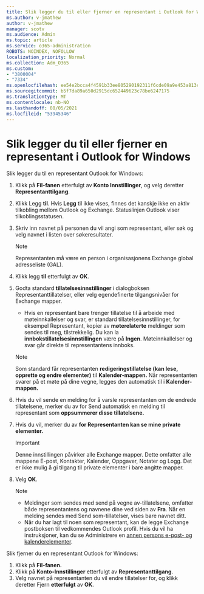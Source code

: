 ```yaml
---
title: Slik legger du til eller fjerner en representant i Outlook for Windows
ms.author: v-jmathew
author: v-jmathew
manager: scotv
ms.audience: Admin
ms.topic: article
ms.service: o365-administration
ROBOTS: NOINDEX, NOFOLLOW
localization_priority: Normal
ms.collection: Adm_O365
ms.custom:
- "3800004"
- "7334"
ms.openlocfilehash: ee54e2bcca4f4591b33ee805290192311f6cde09a9e453a813e9db328d19634d
ms.sourcegitcommit: b5f7da89a650d2915dc652449623c78be6247175
ms.translationtype: MT
ms.contentlocale: nb-NO
ms.lasthandoff: 08/05/2021
ms.locfileid: "53945346"
---
```

# <a name="how-to-add-or-remove-a-delegate-in-outlook-for-windows"></a>Slik legger du til eller fjerner en representant i Outlook for Windows

Slik legger du til en representant Outlook for Windows: 

1. Klikk på **Fil-fanen** etterfulgt av **Konto Innstillinger**, og velg deretter **Representanttilgang**.
2. Klikk Legg **til**. Hvis **Legg** til ikke vises, finnes det kanskje ikke en aktiv tilkobling mellom Outlook og Exchange. Statuslinjen Outlook viser tilkoblingsstatusen.
3. Skriv inn navnet på personen du vil angi som representant, eller søk og velg navnet i listen over søkeresultater.

    > [!NOTE]
    > Representanten må være en person i organisasjonens Exchange global adresseliste (GAL).
4. Klikk legg **til** etterfulgt av **OK**.
5. Godta standard **tillatelsesinnstillinger** i dialogboksen Representanttillatelser, eller velg egendefinerte tilgangsnivåer for Exchange mapper.

    - Hvis en representant bare trenger tillatelse til å arbeide med møteinnkallelser og svar, er standard tillatelsesinnstillinger, for eksempel Representant, kopier av **møterelaterte** meldinger som sendes til meg, tilstrekkelig. Du kan la **innbokstillatelsesinnstillingen** være på **Ingen**. Møteinnkallelser og svar går direkte til representantens innboks.

    > [!NOTE]
    > Som standard får representanten **redigeringstillatelse (kan lese, opprette og endre elementer)** til **Kalender-mappen.** Når representanten svarer på et møte på dine vegne, legges den automatisk til i **Kalender-mappen.**

5. Hvis du vil sende en melding for å varsle representanten om de endrede tillatelsene, merker du av for Send automatisk en melding til representant som **oppsummerer disse tillatelsene.**
6. Hvis du vil, merker du av **for Representanten kan se mine private elementer.**

    > [!IMPORTANT]
    > Denne innstillingen påvirker alle Exchange mapper. Dette omfatter alle mappene E-post, Kontakter, Kalender, Oppgaver, Notater og Logg. Det er ikke mulig å gi tilgang til private elementer i bare angitte mapper.

7. Velg **OK**.

    > [!NOTE]
    >
    > - Meldinger som sendes med send på vegne av-tillatelsene, omfatter både representantens og navnene dine ved siden av **Fra**. Når en melding sendes med Send som-tillatelser, vises bare navnet ditt.
    > - Når du har lagt til noen som representant, kan de legge Exchange postboksen til vedkommendes Outlook profil. Hvis du vil ha instruksjoner, kan du se Administrere en [annen persons e-post- og kalenderelementer](https://support.microsoft.com/office/manage-another-person-s-mail-and-calendar-items-afb79d6b-2967-43b9-a944-a6b953190af5).

Slik fjerner du en representant Outlook for Windows:

1. Klikk på **Fil-fanen.**
2. Klikk på **Konto-Innstillinger** etterfulgt av **Representanttilgang**.
3. Velg navnet på representanten du vil endre tillatelser for, og klikk deretter Fjern **etterfulgt** av **OK**.
